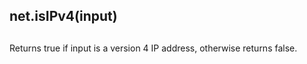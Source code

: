## net.isIPv4(input)

## 

Returns true if input is a version 4 IP address, otherwise returns false.